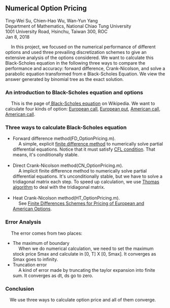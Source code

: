 ## Numerical Option Pricing

Ting-Wei Su, Chien-Hao Wu, Wan-Yun Yang <br>
Department of Mathematics, National Chiao Tung University <br>
1001 University Road, Hsinchu, Taiwan 300, ROC <br>
Jan 8, 2018 <br>

&emsp; In this project, we focused on the numerical performance of different options and used three prevailing discretization schemes to give an extensive analysis of the options considered. We want to calculate this Black-Scholes equation in the following three ways to compare the performance and accuracy: forward difference, Crank-Nicolson, and solve a parabolic equation transformed from e Black-Scholes Equation. We view the answer generated by binomial tree as the exact solution.

### An introduction to Black-Scholes equation and options
&emsp; This is the page of<a href="https://en.wikipedia.org/wiki/Black%E2%80%93Scholes_equation" title="Title">
Black-Scholes equation</a> on Wikipedia. 
We want to calculate four kinds of option: <a href="https://www.investopedia.com/terms/e/europeanoption.asp" title="Title">
European call</a>, <a href="https://www.investopedia.com/terms/e/europeanoption.asp" title="Title">
European put</a>, <a href="https://www.investopedia.com/terms/a/americanoption.asp" title="Title">
American call</a>, <a href="https://www.investopedia.com/terms/a/americanoption.asp" title="Title">
American call</a>. 

### Three ways to calculate Black-Scholes equation
* Forward difference method(FD_OptionPricing.m). <br>
&emsp; A simple, explicit <a href="https://en.wikipedia.org/wiki/Finite_difference" title="Title">
 finite difference method</a> to numerically solve partial differential equations. Notice that it must satisfy <a href="https://en.wikipedia.org/wiki/Courant%E2%80%93Friedrichs%E2%80%93Lewy_condition" title="Title">
CFL condition</a>. That means, it's conditionally stable. <br> <br>
* Direct Crank-Nicolson method(CN_OptionPricing.m). <br>
&emsp; A implicit finite difference method to numerically solve partial differential equations. It's unconditionally stable, but we have to solve a tridiagonal matrix each step. To speed up calculation, we use <a href="https://en.wikipedia.org/wiki/Tridiagonal_matrix_algorithm" title="Title">Thomas algorithm</a> to deal with the tridiagonal matrix. <br> <br>
* Heat Crank-Nicolson method(HT_OptionPricing.m). <br>
&emsp; See <a href="https://fenix.tecnico.ulisboa.pt/downloadFile/395139424085/Extended%20Abstract.pdf" title="Title">Finite Differences Schemes for Pricing of European and American Options</a>.

### Error Analysis
&emsp; The error comes from two places:
* The maximum of boundary <br>
&emsp; When we do numerical calculation, we need to set the maximum stock price Smax and calculate in [0, T] X [0, Smax]. It converges as Smax goes to infinity.
* Truncation error <br>
&emsp; A kind of error made by truncating the taylor expansion into finite sum. It converges as dt, ds go to zero.

### Conclusion
&emsp;We use three ways to calculate option price and all of them converge. 

